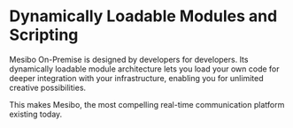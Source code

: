 # Dynamically Loadable Modules and Scripting

Mesibo On-Premise is designed by developers for developers. 
Its dynamically loadable module architecture lets you load your own code for deeper integration with your infrastructure, 
enabling you for unlimited creative possibilities. 

This makes Mesibo, the most compelling real-time communication platform existing today.
